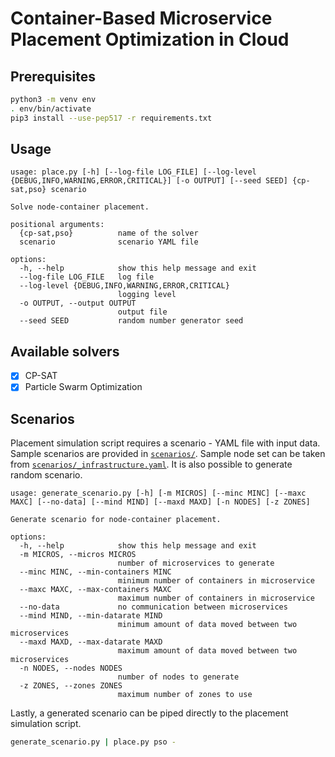 # Container-Based Microservice Placement Optimization in Cloud

## Prerequisites

```bash
python3 -m venv env
. env/bin/activate
pip3 install --use-pep517 -r requirements.txt
```

## Usage

```
usage: place.py [-h] [--log-file LOG_FILE] [--log-level {DEBUG,INFO,WARNING,ERROR,CRITICAL}] [-o OUTPUT] [--seed SEED] {cp-sat,pso} scenario

Solve node-container placement.

positional arguments:
  {cp-sat,pso}          name of the solver
  scenario              scenario YAML file

options:
  -h, --help            show this help message and exit
  --log-file LOG_FILE   log file
  --log-level {DEBUG,INFO,WARNING,ERROR,CRITICAL}
                        logging level
  -o OUTPUT, --output OUTPUT
                        output file
  --seed SEED           random number generator seed
```

## Available solvers

- [x] CP-SAT
- [x] Particle Swarm Optimization

## Scenarios

Placement simulation script requires a scenario - YAML file with input data. Sample scenarios are provided in [`scenarios/`](scenarios/). Sample node set can be taken from [`scenarios/_infrastructure.yaml`](scenarios/_infrastructure.yaml). It is also possible to generate random scenario.

```
usage: generate_scenario.py [-h] [-m MICROS] [--minc MINC] [--maxc MAXC] [--no-data] [--mind MIND] [--maxd MAXD] [-n NODES] [-z ZONES]

Generate scenario for node-container placement.

options:
  -h, --help            show this help message and exit
  -m MICROS, --micros MICROS
                        number of microservices to generate
  --minc MINC, --min-containers MINC
                        minimum number of containers in microservice
  --maxc MAXC, --max-containers MAXC
                        maximum number of containers in microservice
  --no-data             no communication between microservices
  --mind MIND, --min-datarate MIND
                        minimum amount of data moved between two microservices
  --maxd MAXD, --max-datarate MAXD
                        maximum amount of data moved between two microservices
  -n NODES, --nodes NODES
                        number of nodes to generate
  -z ZONES, --zones ZONES
                        maximum number of zones to use
```

Lastly, a generated scenario can be piped directly to the placement simulation script.

```bash
generate_scenario.py | place.py pso -
```
